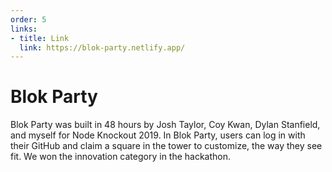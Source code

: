 ```yaml
---
order: 5
links:
- title: Link
  link: https://blok-party.netlify.app/
---
```

# Blok Party

<!-- summary -->
Blok Party was built in 48 hours by Josh Taylor, Coy Kwan, Dylan Stanfield, and myself for Node Knockout 2019. In Blok Party, users can log in with their GitHub and claim a square in the tower to customize, the way they see fit. We won the innovation category in the hackathon.
<!-- /summary -->
